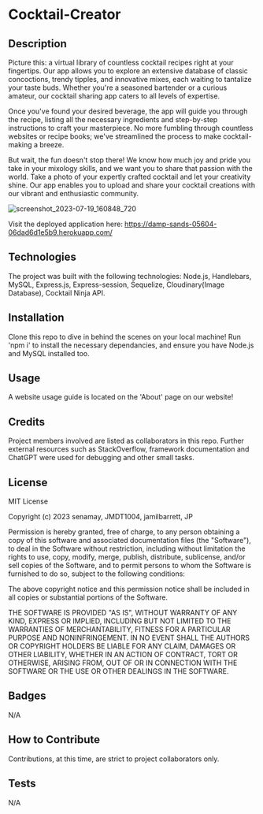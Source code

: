 # Cocktail-Creator

## Description

Picture this: a virtual library of countless cocktail recipes right at your fingertips. Our app allows you to explore an extensive database of classic concoctions, trendy tipples, and innovative mixes, each waiting to tantalize your taste buds. Whether you're a seasoned bartender or a curious amateur, our cocktail sharing app caters to all levels of expertise.

Once you've found your desired beverage, the app will guide you through the recipe, listing all the necessary ingredients and step-by-step instructions to craft your masterpiece. No more fumbling through countless websites or recipe books; we've streamlined the process to make cocktail-making a breeze.

But wait, the fun doesn't stop there! We know how much joy and pride you take in your mixology skills, and we want you to share that passion with the world. Take a photo of your expertly crafted cocktail and let your creativity shine. Our app enables you to upload and share your cocktail creations with our vibrant and enthusiastic community.

![screenshot_2023-07-19_160848_720](https://github.com/ThomasSzentirmay/MixMate-App/assets/132217664/62fdabd5-6403-4d0c-be5f-aa32df279c0d)

Visit the deployed application here: https://damp-sands-05604-06dad6d1e5b9.herokuapp.com/

## Technologies

The project was built with the following technologies: Node.js, Handlebars, MySQL, Express.js, Express-session, Sequelize, Cloudinary(Image Database), Cocktail Ninja API.

## Installation 

Clone this repo to dive in behind the scenes on your local machine! Run 'npm i' to install the necessary dependancies, and ensure you have Node.js and MySQL installed too.

## Usage

A website usage guide is located on the 'About' page on our website!

## Credits

Project members involved are listed as collaborators in this repo. Further external resources such as StackOverflow, framework documentation and ChatGPT were used for debugging and other small tasks.

## License

MIT License

Copyright (c) 2023 senamay, JMDT1004, jamilbarrett, JP

Permission is hereby granted, free of charge, to any person obtaining a copy of this software and associated documentation files (the "Software"), to deal in the Software without restriction, including without limitation the rights to use, copy, modify, merge, publish, distribute, sublicense, and/or sell copies of the Software, and to permit persons to whom the Software is furnished to do so, subject to the following conditions:

The above copyright notice and this permission notice shall be included in all copies or substantial portions of the Software.

THE SOFTWARE IS PROVIDED "AS IS", WITHOUT WARRANTY OF ANY KIND, EXPRESS OR IMPLIED, INCLUDING BUT NOT LIMITED TO THE WARRANTIES OF MERCHANTABILITY, FITNESS FOR A PARTICULAR PURPOSE AND NONINFRINGEMENT. IN NO EVENT SHALL THE AUTHORS OR COPYRIGHT HOLDERS BE LIABLE FOR ANY CLAIM, DAMAGES OR OTHER LIABILITY, WHETHER IN AN ACTION OF CONTRACT, TORT OR OTHERWISE, ARISING FROM, OUT OF OR IN CONNECTION WITH THE SOFTWARE OR THE USE OR OTHER DEALINGS IN THE SOFTWARE.

## Badges

N/A

## How to Contribute

Contributions, at this time, are strict to project collaborators only.

## Tests

N/A